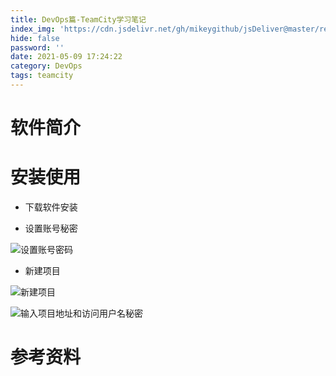 ```yaml
---
title: DevOps篇-TeamCity学习笔记
index_img: 'https://cdn.jsdelivr.net/gh/mikeygithub/jsDeliver@master/resource/img/teamcity-post-banner.jpg'
hide: false
password: ''
date: 2021-05-09 17:24:22
category: DevOps
tags: teamcity
---
```


# 软件简介





# 安装使用



- 下载软件安装



- 设置账号秘密

![设置账号密码](https://cdn.jsdelivr.net/gh/mikeygithub/jsDeliver@master/resource/img/image-20210509172618620.png)

- 新建项目

![新建项目](https://cdn.jsdelivr.net/gh/mikeygithub/jsDeliver@master/resource/img/teamcity-new-project.png)

![输入项目地址和访问用户名秘密](https://cdn.jsdelivr.net/gh/mikeygithub/jsDeliver@master/resource/img/teamcity-new-project-1.png)



# 参考资料
